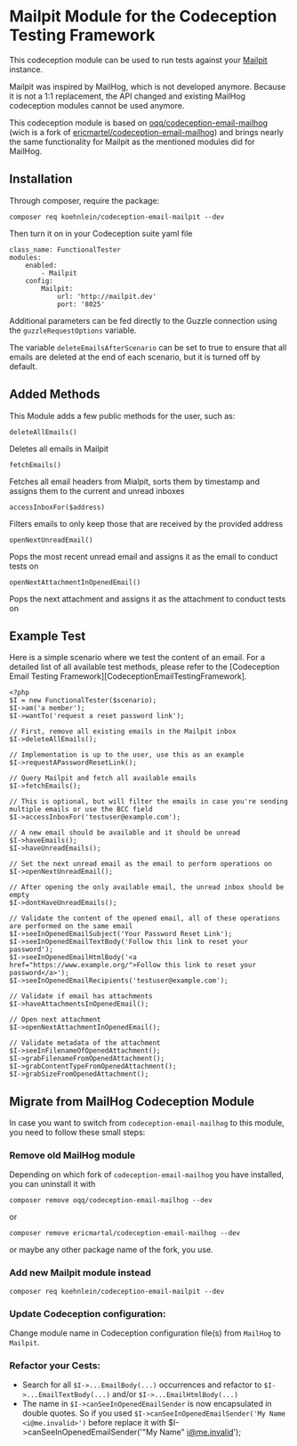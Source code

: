 # Mailpit Module for the Codeception Testing Framework

This codeception module can be used to run tests against your [Mailpit](https://github.com/axllent/mailpit) instance.

Mailpit was inspired by MailHog, which is not developed anymore. Because it is not a 1:1 replacement, the API changed
and existing MailHog codeception modules cannot be used anymore.

This codeception module is based on [oqq/codeception-email-mailhog](https://github.com/oqq/codeception-email-mailhog)
(wich is a fork of [ericmartel/codeception-email-mailhog](https://github.com/ericmartel/codeception-email-mailhog)) and
brings nearly the same functionality for Mailpit as the mentioned modules did for MailHog.

## Installation
Through composer, require the package:
```
composer req koehnlein/codeception-email-mailpit --dev
```
Then turn it on in your Codeception suite yaml file
```
class_name: FunctionalTester
modules:
    enabled:
        - Mailpit
    config:
        Mailpit:
            url: 'http://mailpit.dev'
            port: '8025'
```
Additional parameters can be fed directly to the Guzzle connection using the `guzzleRequestOptions` variable.

The variable `deleteEmailsAfterScenario` can be set to true to ensure that all emails are deleted at the end of each scenario, but it is turned off by default.

## Added Methods
This Module adds a few public methods for the user, such as:
```
deleteAllEmails()
```
Deletes all emails in Mailpit
```
fetchEmails()
```
Fetches all email headers from Mialpit, sorts them by timestamp and assigns them to the current and unread inboxes
```
accessInboxFor($address)
```
Filters emails to only keep those that are received by the provided address
```
openNextUnreadEmail()
```
Pops the most recent unread email and assigns it as the email to conduct tests on
```
openNextAttachmentInOpenedEmail()
```
Pops the next attachment and assigns it as the attachment to conduct tests on

## Example Test
Here is a simple scenario where we test the content of an email.  For a detailed list of all available test methods, please refer to the [Codeception Email Testing Framework][CodeceptionEmailTestingFramework].
```
<?php
$I = new FunctionalTester($scenario);
$I->am('a member');
$I->wantTo('request a reset password link');

// First, remove all existing emails in the Mailpit inbox
$I->deleteAllEmails();

// Implementation is up to the user, use this as an example
$I->requestAPasswordResetLink();

// Query Mailpit and fetch all available emails
$I->fetchEmails();

// This is optional, but will filter the emails in case you're sending multiple emails or use the BCC field
$I->accessInboxFor('testuser@example.com');

// A new email should be available and it should be unread
$I->haveEmails();
$I->haveUnreadEmails();

// Set the next unread email as the email to perform operations on
$I->openNextUnreadEmail();

// After opening the only available email, the unread inbox should be empty
$I->dontHaveUnreadEmails();

// Validate the content of the opened email, all of these operations are performed on the same email
$I->seeInOpenedEmailSubject('Your Password Reset Link');
$I->seeInOpenedEmailTextBody('Follow this link to reset your password');
$I->seeInOpenedEmailHtmlBody('<a href="https://www.example.org/">Follow this link to reset your password</a>');
$I->seeInOpenedEmailRecipients('testuser@example.com');

// Validate if email has attachments
$I->haveAttachmentsInOpenedEmail();

// Open next attachment
$I->openNextAttachmentInOpenedEmail();

// Validate metadata of the attachment
$I->seeInFilenameOfOpenedAttachment();
$I->grabFilenameFromOpenedAttachment();
$I->grabContentTypeFromOpenedAttachment();
$I->grabSizeFromOpenedAttachment();
```

## Migrate from MailHog Codeception Module
In case you want to switch from `codeception-email-mailhog` to this module, you need to follow these small steps:  

### Remove old MailHog module
Depending on which fork of `codeception-email-mailhog` you have installed, you can uninstall it with
```
composer remove oqq/codeception-email-mailhog --dev
```
or
```
composer remove ericmartal/codeception-email-mailhog --dev
```
or maybe any other package name of the fork, you use.

### Add new Mailpit module instead
```
composer req koehnlein/codeception-email-mailpit --dev
```
   
### Update Codeception configuration:
Change module name in Codeception configuration file(s) from `MailHog` to `Mailpit`.

### Refactor your Cests:

* Search for all `$I->...EmailBody(...)` occurrences and refactor to `$I->...EmailTextBody(...)` and/or `$I->...EmailHtmlBody(...)`
* The name in `$I->canSeeInOpenedEmailSender` is now encapsulated in double quotes. So if you used `$I->canSeeInOpenedEmailSender('My Name <i@me.invalid>')` before replace it with $I->canSeeInOpenedEmailSender('"My Name" <i@me.invalid>');
